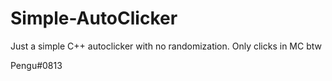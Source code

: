 # Simple-AutoClicker
Just a simple C++ autoclicker with no randomization.
Only clicks in MC btw

Pengu#0813
